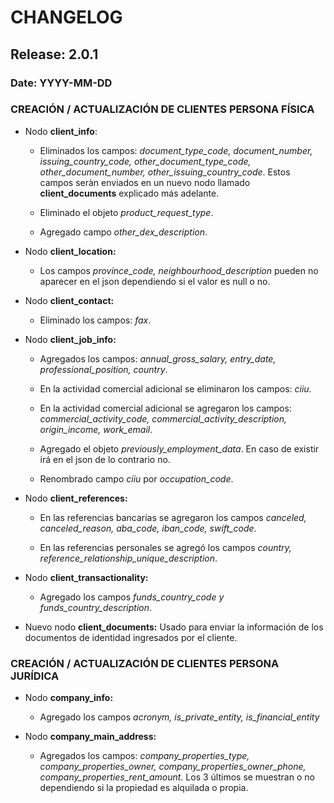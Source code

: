 # CHANGELOG

## Release: 2.0.1

### Date: YYYY-MM-DD

### CREACIÓN / ACTUALIZACIÓN DE CLIENTES PERSONA FÍSICA

* Nodo **client_info**: 

    * Eliminados los campos: _document_type_code, document_number, issuing_country_code, other_document_type_code, other_document_number, other_issuing_country_code_. Estos campos seràn enviados en un nuevo nodo llamado **client_documents** explicado más adelante.

    * Eliminado el objeto _product_request_type_.

    * Agregado campo _other_dex_description_.

* Nodo **client_location:**

    * Los campos _province_code, neighbourhood_description_ pueden no aparecer en el json dependiendo si el valor es null o no.

* Nodo **client_contact:**

    * Eliminado los campos: _fax_.

* Nodo **client_job_info:**

    * Agregados los campos: _annual_gross_salary, entry_date, professional_position, country_.

    * En la actividad comercial adicional se eliminaron los campos: _ciiu_.

    * En la actividad comercial adicional se agregaron los campos: _commercial_activity_code, commercial_activity_description, origin_income, work_email_.

    * Agregado el objeto _previously_employment_data_. En caso de existir irá en el json de lo contrario no.

    * Renombrado campo _ciiu_ por _occupation_code_.

* Nodo **client_references:**

    * En las referencias bancarias se agregaron los campos _canceled, canceled_reason, aba_code, iban_code, swift_code_.

    * En las referencias personales se agregó los campos _country, reference_relationship_unique_description_.

* Nodo **client_transactionality:**

    * Agregado los campos _funds_country_code y funds_country_description_.

* Nuevo nodo **client_documents:** Usado para enviar la información de los documentos de identidad ingresados por el cliente.


### CREACIÓN / ACTUALIZACIÓN DE CLIENTES PERSONA JURÍDICA

* Nodo **company_info:**

    * Agregado los campos _acronym, is_private_entity, is_financial_entity_

* Nodo **company_main_address:**

    * Agregados los campos: _company_properties_type, company_properties_owner, company_properties_owner_phone, company_properties_rent_amount_. Los 3 últimos se muestran o no dependiendo si la propiedad es alquilada o propia.